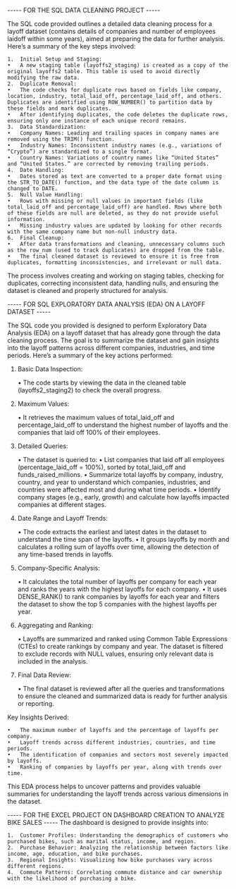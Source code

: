 ----- FOR THE SQL DATA CLEANING PROJECT -----

The SQL code provided outlines a detailed data cleaning process for a layoff dataset (contains details of companies and number of employees laidoff within some years), aimed at preparing the data for further analysis. Here’s a summary of the key steps involved:

	1.	Initial Setup and Staging:
	•	A new staging table (layoffs2_staging) is created as a copy of the original layoffs2 table. This table is used to avoid directly modifying the raw data.
	2.	Duplicate Removal:
	•	The code checks for duplicate rows based on fields like company, location, industry, total_laid_off, percentage_laid_off, and others. Duplicates are identified using ROW_NUMBER() to partition data by these fields and mark duplicates.
	•	After identifying duplicates, the code deletes the duplicate rows, ensuring only one instance of each unique record remains.
	3.	Data Standardization:
	•	Company Names: Leading and trailing spaces in company names are removed using the TRIM() function.
	•	Industry Names: Inconsistent industry names (e.g., variations of “Crypto”) are standardized to a single format.
	•	Country Names: Variations of country names like “United States” and “United States.” are corrected by removing trailing periods.
	4.	Date Handling:
	•	Dates stored as text are converted to a proper date format using the STR_TO_DATE() function, and the data type of the date column is changed to DATE.
	5.	Null Value Handling:
	•	Rows with missing or null values in important fields (like total_laid_off and percentage_laid_off) are handled. Rows where both of these fields are null are deleted, as they do not provide useful information.
	•	Missing industry values are updated by looking for other records with the same company name but non-null industry data.
	6.	Final Cleanup:
	•	After data transformations and cleaning, unnecessary columns such as the row_num (used to track duplicates) are dropped from the table.
	•	The final cleaned dataset is reviewed to ensure it is free from duplicates, formatting inconsistencies, and irrelevant or null data.

The process involves creating and working on staging tables, checking for duplicates, correcting inconsistent data, handling nulls, and ensuring the dataset is cleaned and properly structured for analysis.


----- FOR SQL EXPLORATORY DATA ANALYSIS (EDA) ON A LAYOFF DATASET -----

The SQL code you provided is designed to perform Exploratory Data Analysis (EDA) on a layoff dataset that has already gone through the data cleaning process. The goal is to summarize the dataset and gain insights into the layoff patterns across different companies, industries, and time periods. Here’s a summary of the key actions performed:

1. Basic Data Inspection:

	•	The code starts by viewing the data in the cleaned table (layoffs2_staging2) to check the overall progress.

2. Maximum Values:

	•	It retrieves the maximum values of total_laid_off and percentage_laid_off to understand the highest number of layoffs and the companies that laid off 100% of their employees.

3. Detailed Queries:

	•	The dataset is queried to:
	•	List companies that laid off all employees (percentage_laid_off = 100%), sorted by total_laid_off and funds_raised_millions.
	•	Summarize total layoffs by company, industry, country, and year to understand which companies, industries, and countries were affected most and during what time periods.
	•	Identify company stages (e.g., early, growth) and calculate how layoffs impacted companies at different stages.

4. Date Range and Layoff Trends:

	•	The code extracts the earliest and latest dates in the dataset to understand the time span of the layoffs.
	•	It groups layoffs by month and calculates a rolling sum of layoffs over time, allowing the detection of any time-based trends in layoffs.

5. Company-Specific Analysis:

	•	It calculates the total number of layoffs per company for each year and ranks the years with the highest layoffs for each company.
	•	It uses DENSE_RANK() to rank companies by layoffs for each year and filters the dataset to show the top 5 companies with the highest layoffs per year.

6. Aggregating and Ranking:

	•	Layoffs are summarized and ranked using Common Table Expressions (CTEs) to create rankings by company and year. The dataset is filtered to exclude records with NULL values, ensuring only relevant data is included in the analysis.

7. Final Data Review:

	•	The final dataset is reviewed after all the queries and transformations to ensure the cleaned and summarized data is ready for further analysis or reporting.

Key Insights Derived:

	•	The maximum number of layoffs and the percentage of layoffs per company.
	•	Layoff trends across different industries, countries, and time periods.
	•	The identification of companies and sectors most severely impacted by layoffs.
	•	Ranking of companies by layoffs per year, along with trends over time.

This EDA process helps to uncover patterns and provides valuable summaries for understanding the layoff trends across various dimensions in the dataset.


----- FOR THE EXCEL PROJECT ON DASHBOARD CREATION TO ANALYZE BIKE SALES -----
The dashboard is designed to provide insights into:

	1.	Customer Profiles: Understanding the demographics of customers who purchased bikes, such as marital status, income, and region.
	2.	Purchase Behavior: Analyzing the relationship between factors like income, age, education, and bike purchases.
	3.	Regional Insights: Visualizing how bike purchases vary across different regions.
	4.	Commute Patterns: Correlating commute distance and car ownership with the likelihood of purchasing a bike.
